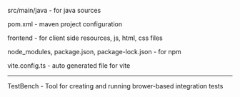 src/main/java - for java sources

pom.xml - maven project configuration

frontend - for client side resources, js, html, css files

node_modules, package.json, package-lock.json - for npm

vite.config.ts - auto generated file for vite

------------------------------------------------------------

TestBench - Tool for creating and running brower-based integration tests

